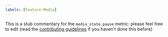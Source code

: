 ```yaml
---
labels: [Feature:Media]
---
```


This is a stub commentary for the `media_state.pause` metric: please feel free to edit (read the
[contributing guidelines](https://github.com/mozilla/glean-annotations/blob/main/CONTRIBUTING.md)
if you haven't done this before)
